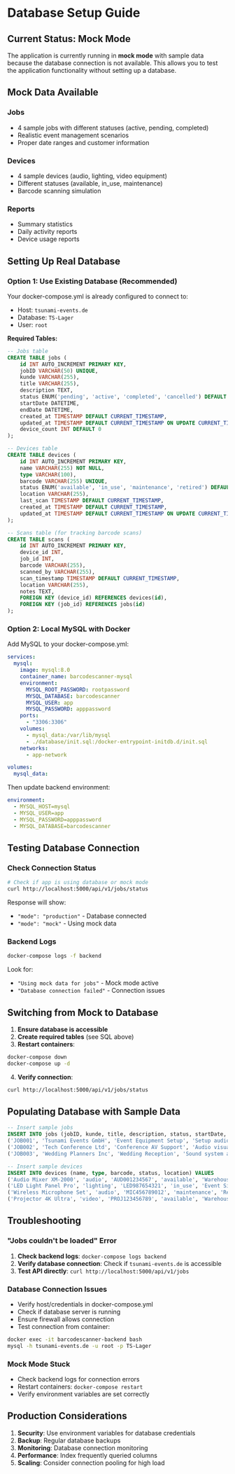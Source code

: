 # Database Setup Guide

## Current Status: Mock Mode

The application is currently running in **mock mode** with sample data because the database connection is not available. This allows you to test the application functionality without setting up a database.

## Mock Data Available

### Jobs
- 4 sample jobs with different statuses (active, pending, completed)
- Realistic event management scenarios
- Proper date ranges and customer information

### Devices
- 4 sample devices (audio, lighting, video equipment)
- Different statuses (available, in_use, maintenance)
- Barcode scanning simulation

### Reports
- Summary statistics
- Daily activity reports
- Device usage reports

## Setting Up Real Database

### Option 1: Use Existing Database (Recommended)

Your docker-compose.yml is already configured to connect to:
- Host: `tsunami-events.de`
- Database: `TS-Lager`
- User: `root`

**Required Tables:**

```sql
-- Jobs table
CREATE TABLE jobs (
    id INT AUTO_INCREMENT PRIMARY KEY,
    jobID VARCHAR(50) UNIQUE,
    kunde VARCHAR(255),
    title VARCHAR(255),
    description TEXT,
    status ENUM('pending', 'active', 'completed', 'cancelled') DEFAULT 'pending',
    startDate DATETIME,
    endDate DATETIME,
    created_at TIMESTAMP DEFAULT CURRENT_TIMESTAMP,
    updated_at TIMESTAMP DEFAULT CURRENT_TIMESTAMP ON UPDATE CURRENT_TIMESTAMP,
    device_count INT DEFAULT 0
);

-- Devices table
CREATE TABLE devices (
    id INT AUTO_INCREMENT PRIMARY KEY,
    name VARCHAR(255) NOT NULL,
    type VARCHAR(100),
    barcode VARCHAR(255) UNIQUE,
    status ENUM('available', 'in_use', 'maintenance', 'retired') DEFAULT 'available',
    location VARCHAR(255),
    last_scan TIMESTAMP DEFAULT CURRENT_TIMESTAMP,
    created_at TIMESTAMP DEFAULT CURRENT_TIMESTAMP,
    updated_at TIMESTAMP DEFAULT CURRENT_TIMESTAMP ON UPDATE CURRENT_TIMESTAMP
);

-- Scans table (for tracking barcode scans)
CREATE TABLE scans (
    id INT AUTO_INCREMENT PRIMARY KEY,
    device_id INT,
    job_id INT,
    barcode VARCHAR(255),
    scanned_by VARCHAR(255),
    scan_timestamp TIMESTAMP DEFAULT CURRENT_TIMESTAMP,
    location VARCHAR(255),
    notes TEXT,
    FOREIGN KEY (device_id) REFERENCES devices(id),
    FOREIGN KEY (job_id) REFERENCES jobs(id)
);
```

### Option 2: Local MySQL with Docker

Add MySQL to your docker-compose.yml:

```yaml
services:
  mysql:
    image: mysql:8.0
    container_name: barcodescanner-mysql
    environment:
      MYSQL_ROOT_PASSWORD: rootpassword
      MYSQL_DATABASE: barcodescanner
      MYSQL_USER: app
      MYSQL_PASSWORD: apppassword
    ports:
      - "3306:3306"
    volumes:
      - mysql_data:/var/lib/mysql
      - ./database/init.sql:/docker-entrypoint-initdb.d/init.sql
    networks:
      - app-network

volumes:
  mysql_data:
```

Then update backend environment:
```yaml
environment:
  - MYSQL_HOST=mysql
  - MYSQL_USER=app
  - MYSQL_PASSWORD=apppassword
  - MYSQL_DATABASE=barcodescanner
```

## Testing Database Connection

### Check Connection Status
```bash
# Check if app is using database or mock mode
curl http://localhost:5000/api/v1/jobs/status
```

Response will show:
- `"mode": "production"` - Database connected
- `"mode": "mock"` - Using mock data

### Backend Logs
```bash
docker-compose logs -f backend
```

Look for:
- `"Using mock data for jobs"` - Mock mode active
- `"Database connection failed"` - Connection issues

## Switching from Mock to Database

1. **Ensure database is accessible**
2. **Create required tables** (see SQL above)
3. **Restart containers**:
```bash
docker-compose down
docker-compose up -d
```

4. **Verify connection**:
```bash
curl http://localhost:5000/api/v1/jobs/status
```

## Populating Database with Sample Data

```sql
-- Insert sample jobs
INSERT INTO jobs (jobID, kunde, title, description, status, startDate, endDate, device_count) VALUES
('JOB001', 'Tsunami Events GmbH', 'Event Equipment Setup', 'Setup audio and lighting equipment for corporate event', 'active', '2024-01-15 09:00:00', '2024-01-18 18:00:00', 15),
('JOB002', 'Tech Conference Ltd', 'Conference AV Support', 'Audio visual support for 3-day tech conference', 'pending', '2024-01-25 08:00:00', '2024-01-28 20:00:00', 25),
('JOB003', 'Wedding Planners Inc', 'Wedding Reception', 'Sound system and lighting for wedding reception', 'completed', '2024-01-05 16:00:00', '2024-01-06 02:00:00', 8);

-- Insert sample devices
INSERT INTO devices (name, type, barcode, status, location) VALUES
('Audio Mixer XM-2000', 'audio', 'AUD001234567', 'available', 'Warehouse A'),
('LED Light Panel Pro', 'lighting', 'LED987654321', 'in_use', 'Event Site B'),
('Wireless Microphone Set', 'audio', 'MIC456789012', 'maintenance', 'Repair Shop'),
('Projector 4K Ultra', 'video', 'PROJ123456789', 'available', 'Warehouse A');
```

## Troubleshooting

### "Jobs couldn't be loaded" Error
1. **Check backend logs**: `docker-compose logs backend`
2. **Verify database connection**: Check if `tsunami-events.de` is accessible
3. **Test API directly**: `curl http://localhost:5000/api/v1/jobs`

### Database Connection Issues
- Verify host/credentials in docker-compose.yml
- Check if database server is running
- Ensure firewall allows connection
- Test connection from container:
```bash
docker exec -it barcodescanner-backend bash
mysql -h tsunami-events.de -u root -p TS-Lager
```

### Mock Mode Stuck
- Check backend logs for connection errors
- Restart containers: `docker-compose restart`
- Verify environment variables are set correctly

## Production Considerations

1. **Security**: Use environment variables for database credentials
2. **Backup**: Regular database backups
3. **Monitoring**: Database connection monitoring
4. **Performance**: Index frequently queried columns
5. **Scaling**: Consider connection pooling for high load
